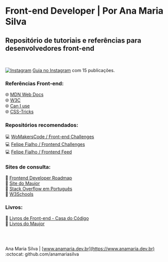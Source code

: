 # Front-end Developer | Por Ana Maria Silva

## Repositório de tutoriais e referências para desenvolvedores front-end

<br>

<a href="https://www.instagram.com/ana.tech.dev/"><img alt="Instagram" src="https://img.shields.io/badge/ana.tech.dev-%23E4405F.svg?style=plastic&logo=Instagram&logoColor=white&color=blue"/></a> <a href="https://www.instagram.com/ana.tech.dev/guide/desenvolvimento-web-front-end/18164552647134233/" target="_blank">Guia no Instagram</a> com 15 publicações.
<br>

### Referências Front-end:
🌐 [MDN Web Docs](https://developer.mozilla.org/pt-BR/) <br>
🌐 [W3C](https://www.w3c.br/) <br>
🌐 [Can I use](https://caniuse.com/) <br>
🌐 [CSS-Tricks](css-tricks.com) <br>

### Repositórios recomendados:
💻 [WoMakersCode / Front-end Challenges](https://github.com/WoMakersCode/challenges-front-end) <br>
💻 [Felipe Fialho / Frontend Challenges](https://github.com/felipefialho/frontend-challenges) <br>
💻 [Felipe Fialho / Frontend Feed](https://github.com/felipefialho/frontend-feed)

### Sites de consulta:
🔗 [Frontend Developer Roadmap](https://roadmap.sh/frontend) <br>
🔗 [Site do Maujor](https://www.maujor.com/) <br>
🔗 [Stack Overflow em Português](https://pt.stackoverflow.com/) <br>
🔗 [W3Schools](https://www.w3schools.com/) <br>

### Livros:
📘 [Livros de Front-end - Casa do Código](https://www.casadocodigo.com.br/collections/livros-de-front-end) <br>
📘 [Livros do Maujor](https://livrosdomaujor.com.br/) <br>

<br><br>

Ana Maria Silva | [www.anamaria.dev.br](https://www.anamaria.dev.br) <br>
:octocat: github.com/anamariasilva
